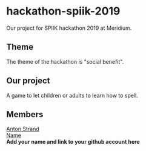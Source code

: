 # hackathon-spiik-2019
Our project for SPIIK hackathon 2019 at Meridium.

## Theme
The theme of the hackathon is "social benefit".

## Our project
A game to let children or adults to learn how to spell.

## Members
[Anton Strand](https://github.com/AntonStrand)<br>
[Name](https://github.com/ACCOUNT)<br>
 **Add your name and link to your github account here**
